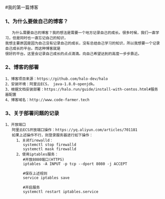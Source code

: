 #我的第一篇博客
### 1、为什么要做自己的博客？
       为什么需要自己的博客？我的想法是需要一个地方记录自己的成长。很多时候，我们一直学习，但是同时也一直忘记自己的知识，
    我想主要原因是因为自己没有记录自己的成长，没有总结自己学习的知识，所以我想要一个记录自己成长的平台。而这种博客就是
    很好的平台。这里会记录自己成长的点点滴滴。向自己希望达到的高度一步步靠近。
### 2、博客的部署
    1、博客项目来源：https://github.com/halo-dev/halo
    2、安装环境：阿里云ECS， java-1.8.0-openjdk。
    3、根据文档安装部署：https://halo.run/guide/install-with-centos.html#服务器配置
    4、博客域名：http://www.code-farmer.tech
    
### 3、关于部署问题的记录
    1、开放端口
       阿里云ECS开放端口操作：https://yq.aliyun.com/articles/701181
       如果上述操作不行，则登录服务器进行如下操作：
         1、关闭firewalld：
            systemctl stop firewalld  
            systemctl mask firewalld
         2、使用iptables服务：
            #开放8080端口(HTTPS)
            iptables -A INPUT -p tcp --dport 8080 -j ACCEPT
            
            #保存上述规则
            service iptables save
            
            #开启服务
            systemctl restart iptables.service
            